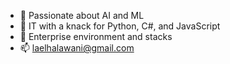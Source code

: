 - 💞️ Passionate about AI and ML
- 👋 IT with a knack for Python, C#, and JavaScript
- 🌱 Enterprise environment and stacks
- 📫 laelhalawani@gmail.com

<!---
laelhalawani/laelhalawani is a ✨ special ✨ repository because its `README.md` (this file) appears on your GitHub profile.
You can click the Preview link to take a look at your changes.
--->
